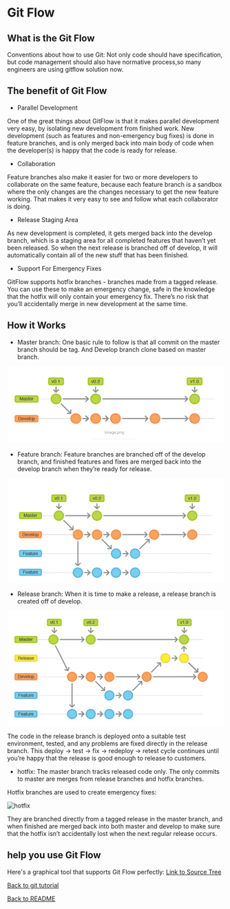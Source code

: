 # Git Flow
## What is the Git Flow

Conventions about how to use Git: Not only code should have specification, but code management should also have normative process,so many engineers are using gitflow solution now.

## The benefit of Git Flow

* Parallel Development

One of the great things about GitFlow is that it makes parallel development very easy, by isolating new development from finished work. New development (such as features and non-emergency bug fixes) is done in feature branches, and is only merged back into main body of code when the developer(s) is happy that the code is ready for release.

* Collaboration

Feature branches also make it easier for two or more developers to collaborate on the same feature, because each feature branch is a sandbox where the only changes are the changes necessary to get the new feature working. That makes it very easy to see and follow what each collaborator is doing.

* Release Staging Area

As new development is completed, it gets merged back into the develop branch, which is a staging area for all completed features that haven’t yet been released. So when the next release is branched off of develop, it will automatically contain all of the new stuff that has been finished.

* Support For Emergency Fixes

GitFlow supports hotfix branches - branches made from a tagged release. You can use these to make an emergency change, safe in the knowledge that the hotfix will only contain your emergency fix. There’s no risk that you’ll accidentally merge in new development at the same time.

## How it Works

* Master branch: One basic rule to follow is that all commit on the master branch should be tag. And Develop branch clone based on master branch.

![master&develop](/images/master&develop.PNG)

* Feature branch: Feature branches are branched off of the develop branch, and finished features and fixes are merged back into the develop branch when they’re ready for release.

![develop&feature](/images/develop&feature.PNG)

* Release branch: When it is time to make a release, a release branch is created off of develop.

![develop&release&master](/images/develop&release&master.PNG)

The code in the release branch is deployed onto a suitable test environment, tested, and any problems are fixed directly in the release branch. This deploy -> test -> fix -> redeploy -> retest cycle continues until you’re happy that the release is good enough to release to customers.

* hotfix: The master branch tracks released code only. The only commits to master are merges from release branches and hotfix branches.

Hotfix branches are used to create emergency fixes:

![hotfix](/images/hotfix&master&develop.PNG)

They are branched directly from a tagged release in the master branch, and when finished are merged back into both master and develop to make sure that the hotfix isn’t accidentally lost when the next regular release occurs.

## help you use Git Flow

Here's a graphical tool that supports Git Flow perfectly: [Link to Source Tree](https://www.sourcetreeapp.com/)

[Back to git tutorial](/git.md)

[Back to README](/README.md)





